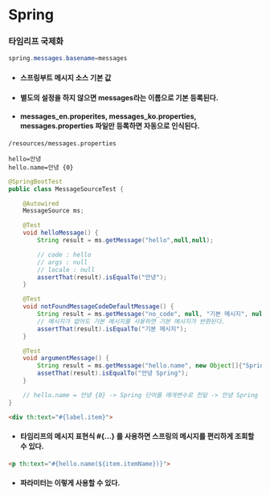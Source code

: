 # Spring
### 타임리프 국제화
```java
spring.messages.basename=messages
```
* #### 스프링부트 메시지 소스 기본 값
* #### 별도의 설정을 하지 않으면 messages라는 이름으로 기본 등록된다.
* #### messages_en.properites, messages_ko.properties, messages.properties 파일만 등록하면 자동으로 인식된다.

```
/resources/messages.properties

hello=안녕
hello.name=안녕 {0}
```

```java
@SpringBootTest
public class MessageSourceTest {

    @Autowired
    MessageSource ms;

    @Test
    void helloMessage() {
        String result = ms.getMessage("hello",null,null);

        // code : hello
        // args : null
        // locale : null
        assertThat(result).isEqualTo("안녕");
    }

    @Test
    void notFoundMessageCodeDefaultMessage() {
        String result = ms.getMessage("no_code", null, "기본 메시지", null);
        // 메시지가 없어도 기본 메시지를 사용하면 기본 메시지가 반환된다.
        assertThat(result).isEqualTo("기본 메시지");
    }

    @Test
    void argumentMessage() {
        String result = ms.getMessage("hello.name", new Object[]{"Spring"}, null);
        assetThat(result).isEqualTo("안녕 Spring");
    }

    // hello.name = 안녕 {0} -> Spring 단어를 매개변수로 전달 -> 안녕 Spring
}
```

```html
<div th:text="#{label.item}">
```
* #### 타임리프의 메시지 표현식 #{...}    를 사용하면 스프링의 메시지를 편리하게 조회할 수 있다.

```html
<p th:text="#{hello.name(${item.itemName})}">
```
* #### 파라미터는 이렇게 사용할 수 있다.
